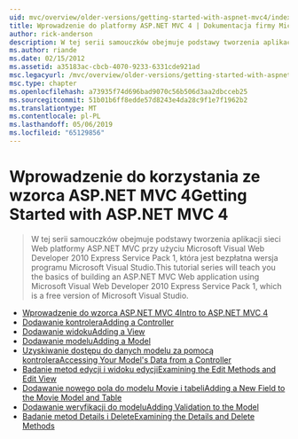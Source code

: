 ```yaml
---
uid: mvc/overview/older-versions/getting-started-with-aspnet-mvc4/index
title: Wprowadzenie do platformy ASP.NET MVC 4 | Dokumentacja firmy Microsoft
author: rick-anderson
description: W tej serii samouczków obejmuje podstawy tworzenia aplikacji sieci Web platformy ASP.NET MVC przy użyciu programu Microsoft Visual Web Developer 2010 Express Service Pack 1, w...
ms.author: riande
ms.date: 02/15/2012
ms.assetid: a35183ac-cbcb-4070-9233-6331cde921ad
msc.legacyurl: /mvc/overview/older-versions/getting-started-with-aspnet-mvc4
msc.type: chapter
ms.openlocfilehash: a73935f74d696bad9070c56b506d3aa2dbcceb25
ms.sourcegitcommit: 51b01b6ff8edde57d8243e4da28c9f1e7f1962b2
ms.translationtype: MT
ms.contentlocale: pl-PL
ms.lasthandoff: 05/06/2019
ms.locfileid: "65129856"
---
```

# <a name="getting-started-with-aspnet-mvc-4"></a><span data-ttu-id="9bd54-103">Wprowadzenie do korzystania ze wzorca ASP.NET MVC 4</span><span class="sxs-lookup"><span data-stu-id="9bd54-103">Getting Started with ASP.NET MVC 4</span></span>

> <span data-ttu-id="9bd54-104">W tej serii samouczków obejmuje podstawy tworzenia aplikacji sieci Web platformy ASP.NET MVC przy użyciu Microsoft Visual Web Developer 2010 Express Service Pack 1, która jest bezpłatna wersja programu Microsoft Visual Studio.</span><span class="sxs-lookup"><span data-stu-id="9bd54-104">This tutorial series will teach you the basics of building an ASP.NET MVC Web application using Microsoft Visual Web Developer 2010 Express Service Pack 1, which is a free version of Microsoft Visual Studio.</span></span>

- [<span data-ttu-id="9bd54-105">Wprowadzenie do wzorca ASP.NET MVC 4</span><span class="sxs-lookup"><span data-stu-id="9bd54-105">Intro to ASP.NET MVC 4</span></span>](intro-to-aspnet-mvc-4.md)
- [<span data-ttu-id="9bd54-106">Dodawanie kontrolera</span><span class="sxs-lookup"><span data-stu-id="9bd54-106">Adding a Controller</span></span>](adding-a-controller.md)
- [<span data-ttu-id="9bd54-107">Dodawanie widoku</span><span class="sxs-lookup"><span data-stu-id="9bd54-107">Adding a View</span></span>](adding-a-view.md)
- [<span data-ttu-id="9bd54-108">Dodawanie modelu</span><span class="sxs-lookup"><span data-stu-id="9bd54-108">Adding a Model</span></span>](adding-a-model.md)
- [<span data-ttu-id="9bd54-109">Uzyskiwanie dostępu do danych modelu za pomocą kontrolera</span><span class="sxs-lookup"><span data-stu-id="9bd54-109">Accessing Your Model's Data from a Controller</span></span>](accessing-your-models-data-from-a-controller.md)
- [<span data-ttu-id="9bd54-110">Badanie metod edycji i widoku edycji</span><span class="sxs-lookup"><span data-stu-id="9bd54-110">Examining the Edit Methods and Edit View</span></span>](examining-the-edit-methods-and-edit-view.md)
- [<span data-ttu-id="9bd54-111">Dodawanie nowego pola do modelu Movie i tabeli</span><span class="sxs-lookup"><span data-stu-id="9bd54-111">Adding a New Field to the Movie Model and Table</span></span>](adding-a-new-field-to-the-movie-model-and-table.md)
- [<span data-ttu-id="9bd54-112">Dodawanie weryfikacji do modelu</span><span class="sxs-lookup"><span data-stu-id="9bd54-112">Adding Validation to the Model</span></span>](adding-validation-to-the-model.md)
- [<span data-ttu-id="9bd54-113">Badanie metod Details i Delete</span><span class="sxs-lookup"><span data-stu-id="9bd54-113">Examining the Details and Delete Methods</span></span>](examining-the-details-and-delete-methods.md)
